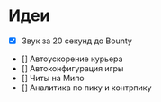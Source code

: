 # Идеи

- [x] Звук за 20 секунд до Bounty
- [] Автоускорение курьера
- [] Автоконфигурация игры
- [] Читы на Мипо
- [] Аналитика по пику и контрпику
